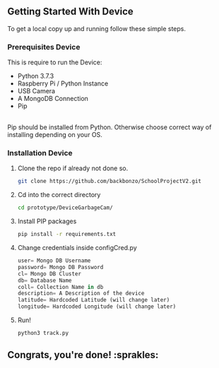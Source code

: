 <!-- GETTING STARTED DEVICE -->
## Getting Started With Device

To get a local copy up and running follow these simple steps.

### Prerequisites Device

This is require to run the Device:
* Python 3.7.3
* Raspberry Pi / Python Instance
* USB Camera
* A MongoDB Connection
* Pip
<br />
Pip should be installed from Python. Otherwise choose correct way of installing depending on your OS.


### Installation Device

1. Clone the repo if already not done so.
   ```sh
   git clone https://github.com/backbonzo/SchoolProjectV2.git
   ```
2. Cd into the correct directory
   ```sh
   cd prototype/DeviceGarbageCam/
   ```
3. Install PIP packages
   ```sh
   pip install -r requirements.txt
   ```
4. Change credentials inside configCred.py
   ```python
   user= Mongo DB Username
   password= Mongo DB Password
   cl= Mongo DB Cluster
   db= Database Name
   coll= Collection Name in db
   description= A Description of the device
   latitude= Hardcoded Latitude (will change later)
   longitude= Hardcoded Longitude (will change later)
   ```
5. Run!
   ```sh
   python3 track.py
   ```
   
 ## Congrats, you're done! :sprakles: